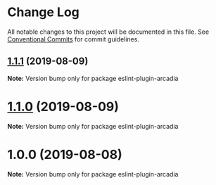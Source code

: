 # Change Log

All notable changes to this project will be documented in this file.
See [Conventional Commits](https://conventionalcommits.org) for commit guidelines.

## [1.1.1](https://github.com/salesmessage/javascript/compare/eslint-plugin-arcadia@1.1.0...eslint-plugin-arcadia@1.1.1) (2019-08-09)

**Note:** Version bump only for package eslint-plugin-arcadia





# [1.1.0](https://github.com/salesmessage/javascript/compare/eslint-plugin-arcadia@1.0.0...eslint-plugin-arcadia@1.1.0) (2019-08-09)

**Note:** Version bump only for package eslint-plugin-arcadia





# 1.0.0 (2019-08-08)

**Note:** Version bump only for package eslint-plugin-arcadia
